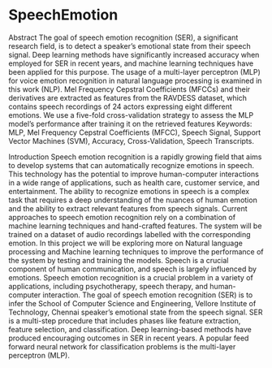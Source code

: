 # SpeechEmotion
Abstract
The goal of speech emotion recognition (SER), a significant research field, is to 
detect a speaker’s emotional state from their speech signal. Deep learning 
methods have significantly increased accuracy when employed for SER in recent 
years, and machine learning techniques have been applied for this purpose. The 
usage of a multi-layer perceptron (MLP) for voice emotion recognition in natural 
language processing is examined in this work (NLP). Mel Frequency Cepstral 
Coefficients (MFCCs) and their derivatives are extracted as features from the 
RAVDESS dataset, which contains speech recordings of 24 actors expressing 
eight different emotions. We use a five-fold cross-validation strategy to assess the 
MLP model’s performance after training it on the retrieved features
Keywords: MLP, Mel Frequency Cepstral Coefficients (MFCC), Speech Signal, 
Support Vector Machines (SVM), Accuracy, Cross-Validation, Speech 
Transcripts.

Introduction
Speech emotion recognition is a rapidly growing field that aims to develop 
systems that can automatically recognize emotions in speech. This technology 
has the potential to improve human-computer interactions in a wide range of 
applications, such as health care, customer service, and entertainment. The ability 
to recognize emotions in speech is a complex task that requires a deep 
understanding of the nuances of human emotion and the ability to extract relevant 
features from speech signals. Current approaches to speech emotion recognition 
rely on a combination of machine learning techniques and hand-crafted features. 
The system will be trained on a dataset of audio recordings labelled with the 
corresponding emotion. In this project we will be exploring more on Natural 
language processing and Machine learning techniques to improve the 
performance of the system by testing and training the models. Speech is a crucial 
component of human communication, and speech is largely influenced by 
emotions. Speech emotion recognition is a crucial problem in a variety of 
applications, including psychotherapy, speech therapy, and human-computer 
interaction. The goal of speech emotion recognition (SER) is to infer the 
School of Computer Science and Engineering, Vellore Institute of Technology, Chennai
speaker’s emotional state from the speech signal. SER is a multi-step procedure 
that includes phases like feature extraction, feature selection, and classification. 
Deep learning-based methods have produced encouraging outcomes in SER in 
recent years. A popular feed forward neural network for classification problems 
is the multi-layer perceptron (MLP).

